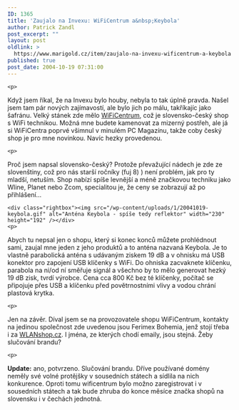 ```yaml
---
ID: 1365
title: 'Zaujalo na Invexu: WiFiCentrum a&nbsp;Keybola'
author: Patrick Zandl
post_excerpt: ""
layout: post
oldlink: >
  https://www.marigold.cz/item/zaujalo-na-invexu-wificentrum-a-keybola
published: true
post_date: 2004-10-19 07:31:00
---
```

	<p>
Když jsem říkal, že na Invexu bylo houby, nebyla to tak úplně pravda. Našel jsem tam pár nových zajímavostí, ale bylo jich po málu, takříkajíc jako šafránu. Velký stánek zde mělo <a href="http://www.wificentrum.cz">WiFiCentrum</a>, což je slovensko-český shop s WiFi technikou. Možná mne budete kamenovat za mizerný postřeh, ale já si WiFiCentra poprvé všimnul v minulém PC Magazínu, takže coby český shop je pro mne novinkou. Navíc hezky provedenou. </p>

	<p>
Proč jsem napsal slovensko-český? Protože převažující nádech je zde ze slovenštiny, což pro nás starší ročníky (fuj 8) ) není problém, jak pro ty mladší, netuším. Shop nabízí spíše levnější a méně značkovou techniku jako Wline, Planet nebo Zcom, specialitou je, že ceny se zobrazují až po přihlášení&#8230; </p>

	<div class="rightbox"><img src="/wp-content/uploads/1/20041019-keybola.gif" alt="Anténa Keybola - spíše tedy reflektor" width="230" height="192" /></div>
	<p>
Abych tu nepsal jen o shopu, který si konec konců můžete prohlédnout sami, zaujal mne jeden z jeho produktů a to anténa nazvaná Keybola. Je to vlastně parabolická anténa s udávaným ziskem 19 dB a v ohnisku má USB konektor pro zapojení USB klíčenky s WiFi. Do ohniska zacvaknete klíčenku, parabola na ni/od ní směřuje signál a všechno by to mělo generovat hezký 19 dB zisk, tvrdí výrobce. Cena cca 800 Kč bez té klíčenky, počítač se připojuje přes USB a klíčenku před povětrnostními vlivy a vodou chrání plastová krytka. </p>

	<p>
Jen na závěr. Díval jsem se na provozovatele shopu WiFiCentrum, kontakty na jedinou společnost zde uvedenou jsou Ferimex Bohemia, jenž stojí třeba i za <a href="http://www.wlanshop.cz">WLANshop.cz</a>. I jména, ze kterých chodí emaily, jsou stejná. Žeby slučování brandu?
</p>

	<p>
<b>Update:</b> ano, potvrzeno. Slučování brandu. Dříve používané domény neměly své volné protějšky v sousedních státech a sídlila na nich konkurence. Oproti tomu wificentrum bylo možno zaregistrovat i v sousedních státech a tak bude zhruba do konce měsíce značka shopů na slovensku i v čechách jednotná.
</p>

